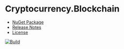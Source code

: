 # Cryptocurrency.Blockchain
- [NuGet Package](https://www.nuget.org/packages/Cryptocurrency.Blockchain)
- [Release Notes](https://github.com/skthomasjr/Cryptocurrency.Blockchain/releases)
- [License](LICENSE.md)

[![Build](https://ci.appveyor.com/api/projects/status/y1rox466gbqe3j98?svg=true)](https://ci.appveyor.com/project/skthomasjr/cryptocurrency-blockchain)
